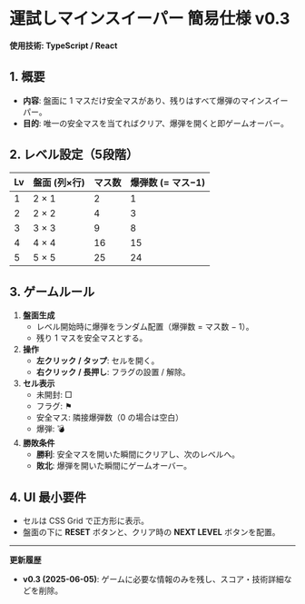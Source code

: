 # 運試しマインスイーパー  簡易仕様 v0.3

**使用技術: TypeScript / React**

## 1. 概要
- **内容**: 盤面に 1 マスだけ安全マスがあり、残りはすべて爆弾のマインスイーパー。  
- **目的**: 唯一の安全マスを当てればクリア、爆弾を開くと即ゲームオーバー。

## 2. レベル設定（5段階）
| Lv | 盤面 (列×行) | マス数 | 爆弾数 (= マス−1) |
|----|--------------|-------|------------------|
| 1 | 2 × 1 | 2 | 1 |
| 2 | 2 × 2 | 4 | 3 |
| 3 | 3 × 3 | 9 | 8 |
| 4 | 4 × 4 | 16 | 15 |
| 5 | 5 × 5 | 25 | 24 |

## 3. ゲームルール
1. **盤面生成**  
   - レベル開始時に爆弾をランダム配置（爆弾数 = マス数 − 1）。  
   - 残り 1 マスを安全マスとする。  
2. **操作**  
   - **左クリック / タップ**: セルを開く。  
   - **右クリック / 長押し**: フラグの設置 / 解除。  
3. **セル表示**  
   - 未開封: □  
   - フラグ: ⚑  
   - 安全マス: 隣接爆弾数（0 の場合は空白）  
   - 爆弾: 💣  
4. **勝敗条件**  
   - **勝利**: 安全マスを開いた瞬間にクリアし、次のレベルへ。  
   - **敗北**: 爆弾を開いた瞬間にゲームオーバー。  

## 4. UI 最小要件
- セルは CSS Grid で正方形に表示。  
- 盤面の下に **RESET** ボタンと、クリア時の **NEXT LEVEL** ボタンを配置。  

---

**更新履歴**  
- **v0.3 (2025-06-05)**: ゲームに必要な情報のみを残し、スコア・技術詳細などを削除。
